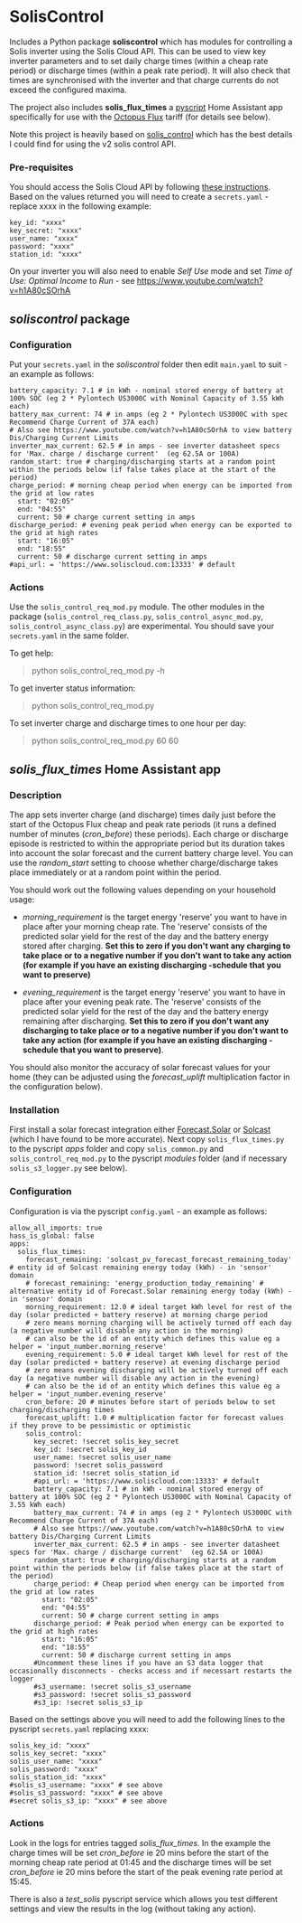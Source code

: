 # SolisControl

Includes a Python package **soliscontrol** which has modules for controlling a Solis inverter using the Solis Cloud API. 
This can be used to view key inverter parameters and to 
set daily charge times (within a cheap rate period) or discharge times (within a peak rate period). It will also
check that times are synchronised with the inverter and that charge currents do not exceed the configured maxima.

The project also includes **solis_flux_times** a [pyscript](https://hacs-pyscript.readthedocs.io/en/latest/) Home Assistant app specifically for use 
with the [Octopus Flux](https://octopus.energy/smart/flux/) tariff (for details see below).

Note this project is heavily based on [solis_control](https://github.com/stevegal/solis_control) which
has the best details I could find for using the v2 solis control API. 

### Pre-requisites

You should access the Solis Cloud API by following [these 
instructions](https://solis-service.solisinverters.com/en/support/solutions/articles/44002212561-request-api-access-soliscloud).
Based on the values returned you will need to create a `secrets.yaml` - replace xxxx in the following example:
```
key_id: "xxxx"
key_secret: "xxxx"
user_name: "xxxx"
password: "xxxx"
station_id: "xxxx"
```

On your inverter you will also need to enable _Self Use_ mode and 
set _Time of Use: Optimal Income_ to _Run_ - see <https://www.youtube.com/watch?v=h1A80cSOrhA>


## _soliscontrol_ package 

### Configuration

Put your `secrets.yaml` in the _soliscontrol_ folder then edit `main.yaml` to suit - an example as follows:

```
battery_capacity: 7.1 # in kWh - nominal stored energy of battery at 100% SOC (eg 2 * Pylontech US3000C with Nominal Capacity of 3.55 kWh each)
battery_max_current: 74 # in amps (eg 2 * Pylontech US3000C with spec Recommend Charge Current of 37A each)
# Also see https://www.youtube.com/watch?v=h1A80cSOrhA to view battery Dis/Charging Current Limits
inverter_max_current: 62.5 # in amps - see inverter datasheet specs for 'Max. charge / discharge current'  (eg 62.5A or 100A)
random_start: true # charging/discharging starts at a random point within the periods below (if false takes place at the start of the period)
charge_period: # morning cheap period when energy can be imported from the grid at low rates
  start: "02:05"
  end: "04:55" 
  current: 50 # charge current setting in amps
discharge_period: # evening peak period when energy can be exported to the grid at high rates
  start: "16:05"
  end: "18:55"
  current: 50 # discharge current setting in amps
#api_url: = 'https://www.soliscloud.com:13333' # default
```

### Actions
Use the `solis_control_req_mod.py` module. The other modules in the package 
(`solis_control_req_class.py`, `solis_control_async_mod.py`, `solis_control_async_class.py`) 
are experimental. You should save your `secrets.yaml` in the same folder.

To get help:

> python solis_control_req_mod.py -h

To get inverter status information:

> python solis_control_req_mod.py

To set inverter charge and discharge times to one hour per day:

> python solis_control_req_mod.py 60 60


## _solis_flux_times_ Home Assistant app 

### Description

The app sets inverter charge (and discharge) times daily just before the start of the Octopus Flux 
cheap and peak rate periods (it runs a defined number of 
minutes (_cron_before_) these periods). 
Each charge or discharge episode is restricted to within the appropriate period
but its duration takes into account the solar forecast and the 
current battery charge level. You can use the _random_start_ setting to choose whether
charge/discharge takes place immediately or at a random point within the period.

You should work out the following values depending on your household usage:

* _morning_requirement_ 
is the target energy 'reserve' you want to
have in place after your morning cheap rate. The 'reserve' consists of the predicted solar yield for 
the rest of the day and the battery energy stored after charging. **Set this to zero if you don't want any charging
to take place or to a negative number if you don't want to take any action (for example if you have an existing discharging 
-schedule that you want to preserve)**

* _evening_requirement_ 
is the target energy 'reserve' you want to
have in place after your evening peak rate. The 'reserve' consists of the predicted solar yield for the rest
of the day and the battery energy remaining after discharging. **Set this to zero if you don't want any discharging
to take place or to a negative number if you don't want to take any action (for example if you have an existing discharging 
-schedule that you want to preserve)**.

You should also monitor the accuracy of solar forecast values for your home (they can be adjusted using the
 _forecast_uplift_ multiplication factor in the configuration below).

### Installation
First install a solar forecast integration either [Forecast.Solar](https://www.home-assistant.io/integrations/forecast_solar/) or
[Solcast](https://github.com/tabascoz/ha-solcast-solar) (which I have found to be more accurate).
Next copy `solis_flux_times.py` to the pyscript _apps_ folder
and copy `solis_common.py` and `solis_control_req_mod.py` to the pyscript _modules_ folder (and if necessary `solis_s3_logger.py` see below). 

### Configuration
Configuration is via the pyscript `config.yaml` - an example as follows:
```
allow_all_imports: true
hass_is_global: false
apps:
  solis_flux_times:
    forecast_remaining: 'solcast_pv_forecast_forecast_remaining_today' # entity id of Solcast remaining energy today (kWh) - in 'sensor' domain
    # forecast_remaining: 'energy_production_today_remaining' #  alternative entity id of Forecast.Solar remaining energy today (kWh) - in 'sensor' domain
    morning_requirement: 12.0 # ideal target kWh level for rest of the day (solar predicted + battery reserve) at morning charge period
    # zero means morning charging will be actively turned off each day (a negative number will disable any action in the morning)
    # can also be the id of an entity which defines this value eg a helper = 'input_number.morning_reserve'
    evening_requirement: 5.0 # ideal target kWh level for rest of the day (solar predicted + battery reserve) at evening discharge period
    # zero means evening discharging will be actively turned off each day (a negative number will disable any action in the evening)
    # can also be the id of an entity which defines this value eg a helper = 'input_number.evening_reserve'
    cron_before: 20 # minutes before start of periods below to set charging/discharging times
    forecast_uplift: 1.0 # multiplication factor for forecast values if they prove to be pessimistic or optimistic
    solis_control:
      key_secret: !secret solis_key_secret
      key_id: !secret solis_key_id
      user_name: !secret solis_user_name
      password: !secret solis_password
      station_id: !secret solis_station_id
      #api_url: = 'https://www.soliscloud.com:13333' # default
      battery_capacity: 7.1 # in kWh - nominal stored energy of battery at 100% SOC (eg 2 * Pylontech US3000C with Nominal Capacity of 3.55 kWh each)
      battery_max_current: 74 # in amps (eg 2 * Pylontech US3000C with Recommend Charge Current of 37A each)
      # Also see https://www.youtube.com/watch?v=h1A80cSOrhA to view battery Dis/Charging Current Limits
      inverter_max_current: 62.5 # in amps - see inverter datasheet specs for 'Max. charge / discharge current'  (eg 62.5A or 100A)
      random_start: true # charging/discharging starts at a random point within the periods below (if false takes place at the start of the period)
      charge_period: # Cheap period when energy can be imported from the grid at low rates
        start: "02:05"
        end: "04:55" 
        current: 50 # charge current setting in amps
      discharge_period: # Peak period when energy can be exported to the grid at high rates
        start: "16:05"
        end: "18:55"
        current: 50 # discharge current setting in amps
      #Uncomment these lines if you have an S3 data logger that occasionally disconnects - checks access and if necessart restarts the logger
      #s3_username: !secret solis_s3_username
      #s3_password: !secret solis_s3_password
      #s3_ip: !secret solis_s3_ip
```
Based on the settings above you will need to add the following lines to the pyscript `secrets.yaml` replacing xxxx:
```
solis_key_id: "xxxx"
solis_key_secret: "xxxx"
solis_user_name: "xxxx"
solis_password: "xxxx"
solis_station_id: "xxxx"
#solis_s3_username: "xxxx" # see above
#solis_s3_password: "xxxx" # see above
#secret solis_s3_ip: "xxxx" # see above
```

### Actions

Look in the logs for entries tagged _solis_flux_times_. In the example the charge times
will be set _cron_before_ ie 20 mins before the start of the morning cheap rate period at 01:45 and the discharge times
will be set _cron_before_ ie 20 mins before the start of the peak evening rate period at 15:45.

There is also a _test_solis_ pyscript service which allows you test different 
settings and view the results in the log (without taking any action).